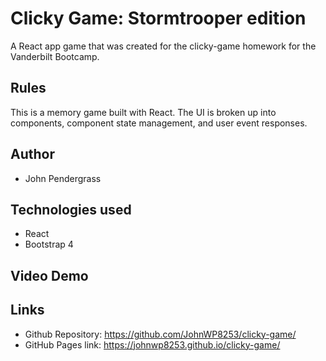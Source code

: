 # Clicky Game: Stormtrooper edition
A React app game that was created for the clicky-game homework for the Vanderbilt Bootcamp.

## Rules
This is a memory game built with React. The UI is broken up into components, component state management, and user event responses.

## Author
* John Pendergrass

## Technologies used
* React
* Bootstrap 4

## Video Demo


## Links
* Github Repository: https://github.com/JohnWP8253/clicky-game/
* GitHub Pages link: https://johnwp8253.github.io/clicky-game/



